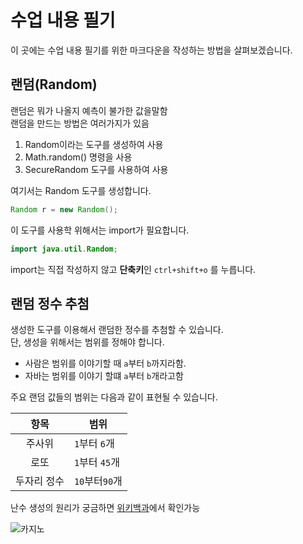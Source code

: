 # 수업 내용 필기
이 곳에는 수업 내용 필기를 위한 마크다운을 작성하는 방법을 살펴보겠습니다.


## 랜덤(Random)
랜덤은 뭐가 나올지 예측이 불가한 값을말함  
랜덤을 만드는 방법은 여러가지가 있음  

1. Random이라는 도구를 생성하여 사용
2. Math.random() 명령을 사용
3. SecureRandom 도구를 사용하여 사용

여기서는 Random 도구를 생성합니다.

```java
Random r = new Random();
```

이 도구를 사용학 위해서는 import가 필요합니다.

```java
import java.util.Random;
```

import는 직접 작성하지 않고 **단축키**인 `ctrl+shift+o` 를 누릅니다.

## 랜덤 정수 추첨

생성한 도구를 이용해서 랜덤한 정수를 추첨할 수 있습니다.  
단, 생성을 위해서는 범위를 정해야 합니다.  

- 사람은 범위를 이야기할 때 `a`부터 `b`까지라함.
- 자바는 범위를 이야기 할떄 `a`부터 `b`개라고함

주요 랜덤 값들의 범위는 다음과 같이 표현될 수 있습니다.  

| 항목 | 범위 |
| :---: | --- |
| 주사위 | `1`부터 `6`개|
|로또|`1`부터 `45`개|
|두자리 정수|`10`부터`90`개|  

난수 생성의 원리가 궁금하면 [위키백과](https://ko.wikipedia.org/wiki/%EB%82%9C%EC%88%98)에서 확인가능  

![카지노](https://www.ramadajeju.co.kr/RamadaPlazaJeju_common/images/homepage/facilities/CASINO03.jpg)
